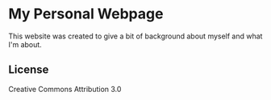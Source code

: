 # My Personal Webpage

This website was created to give a bit of background about myself and what I'm about.

## License

Creative Commons Attribution 3.0
